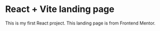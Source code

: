 # React + Vite landing page

This is my first React project. This landing page is from Frontend Mentor.
